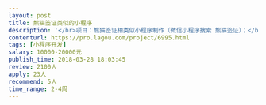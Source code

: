 ```yaml
---                
layout: post       
title: 熊猫签证类似的小程序           
description: '</br>项目：熊猫签证相类似小程序制作（微信小程序搜索 熊猫签证）；</br>工期：15天</br>能力：有相关小程序开发经验；</br>'     
contenturl: https://pro.lagou.com/project/6995.html      
tags: [小程序开发]            
salary: 10000-20000元          
publish_time: 2018-03-28 18:03:45         
review: 2100人                   
apply: 23人                   
recommend: 5人                   
time_range: 2-4周              
---                 
```

